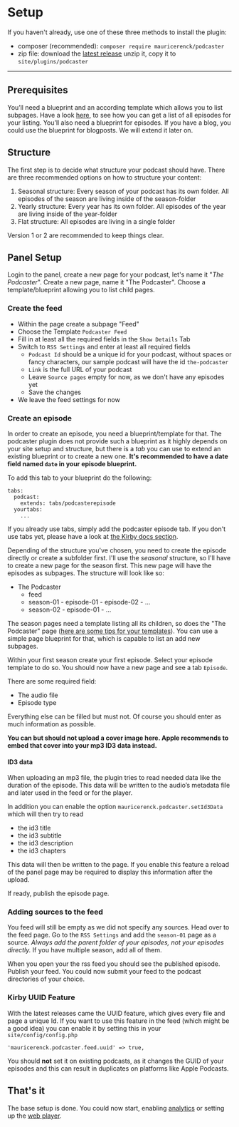 # Setup

If you haven't already, use one of these three methods to install the plugin:

- composer (recommended): `composer require mauricerenck/podcaster`
- zip file: download the [latest release](https://github.com/mauricerenck/podcaster/releases) unzip it, copy it to `site/plugins/podcaster`

---

## Prerequisites
You’ll need a blueprint and an according template which allows you to list subpages.  Have a look [here](templates.md), to see how you can get a list of all episodes for your listing.
You’ll also need a blueprint for episodes. If you have a blog, you could use the blueprint for blogposts. We will extend it later on.

## Structure

The first step is to decide what structure your podcast should have. There are three recommended options on how to structure your content:

1. Seasonal structure: Every season of your podcast has its own folder. All episodes of the season are living inside of the season-folder
2. Yearly structure: Every year has its own folder. All episodes of the year are living inside of the year-folder
3. Flat structure: All episodes are living in a single folder

Version 1 or 2 are recommended to keep things clear.

## Panel Setup

Login to the panel, create a new page for your podcast, let's name it "*The Podcaster*". Create a new page, name it "The Podcaster". Choose a template/blueprint allowing you to list child pages.

### Create the feed

- Within the page create a subpage "Feed"
- Choose the Template `Podcaster Feed` 
- Fill in at least all the required fields in the `Show Details` Tab
- Switch to `RSS Settings` and enter at least all required fields
  - `Podcast Id` should be a unique id for your podcast, without spaces or fancy characters, our sample podcast will have the id `the-podcaster`
  - `Link` is the full URL of your podcast
  - Leave `Source pages` empty for now, as we don't have any episodes yet
  - Save the changes
- We leave the feed settings for now

### Create an episode

In order to create an episode, you need a blueprint/template for that. The podcaster plugin does not provide such a blueprint as it highly depends on your site setup and structure, but there is a *tab* you can use to extend an existing blueprint or to create a new one. **It's recommended to have a date field named `date` in your episode blueprint.**

To add this tab to your blueprint do the following:

	tabs:
	  podcast:
	    extends: tabs/podcasterepisode
	  yourtabs:
	    ...

If you already use tabs, simply add the podcaster episode tab. If you don't use tabs yet, please have a look at [the Kirby docs section](https://getkirby.com/docs/guide/blueprints/layout#tabs).

Depending of the structure you've chosen, you need to create the episode directly or create a subfolder first. I'll use the *seasonal* structure, so I'll have to create a new page for the season first. This new page will have the episodes as subpages. The structure will look like so:

- The Podcaster
	- feed
	- season-01
		  - episode-01
		  - episode-02
		  - ...
	- season-02
		  - episode-01
		  - ...

The season pages need a template listing all its children, so does the "The Podcaster" page ([here are some tips for your templates](templates.md)). You can use a simple page blueprint for that, which is capable to list an add new subpages.

Within your first season create your first episode. Select your episode template to do so. You should now have a new page and see a tab `Episode`.

There are some required field:

- The audio file
- Episode type

Everything else can be filled but must not. Of course you should enter as much information as possible.

**You can but should not upload a cover image here. Apple recommends to embed that cover into your mp3 ID3 data instead.**

#### ID3 data

When uploading an mp3 file, the plugin tries to read needed data like the duration of the episode. This data will be written to the audio’s metadata file and later used in the feed or for the player.

In addition you can enable the option `mauricerenck.podcaster.setId3Data` which will then try to read 
- the id3 title
- the id3 subtitle
- the id3 description 
- the id3 chapters

This data will then be written to the page. If you enable this feature a reload of the panel page may be required to display this information after the upload.

If ready, publish the episode page.

### Adding sources to the feed

You feed will still be empty as we did not specify any sources. Head over to the feed page. Go to the `RSS Settings` and add the `season-01`  page as a source. *Always add the parent folder of your episodes, not your episodes directly.*  If you have multiple season, add all of them.

When you open your the rss feed you should see the published episode. Publish your feed. You could now submit your feed to the podcast directories of your choice.

### Kirby UUID Feature
With the latest releases came the UUID feature, which gives every file and page a unique Id. If you want to use this feature in the feed (which might be a good idea) you can enable it by setting this in your `site/config/config.php`

```
'mauricerenck.podcaster.feed.uuid' => true,
```

You should **not** set it on existing podcasts, as it changes the GUID of your episodes and this can result in duplicates on platforms like Apple Podcasts.

## That's it

The base setup is done. You could now start, enabling [analytics](tracking.md) or setting up the [web player](player.md). 